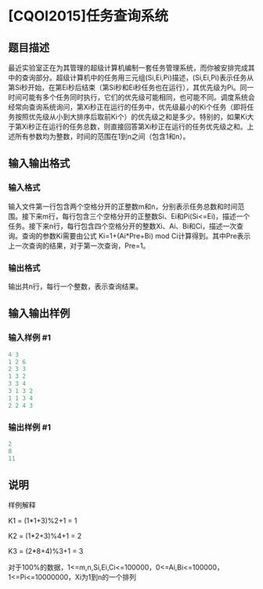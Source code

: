 # [CQOI2015]任务查询系统

## 题目描述

最近实验室正在为其管理的超级计算机编制一套任务管理系统，而你被安排完成其中的查询部分。超级计算机中的任务用三元组(Si,Ei,Pi)描述，(Si,Ei,Pi)表示任务从第Si秒开始，在第Ei秒后结束（第Si秒和Ei秒任务也在运行），其优先级为Pi。同一时间可能有多个任务同时执行，它们的优先级可能相同，也可能不同。调度系统会经常向查询系统询问，第Xi秒正在运行的任务中，优先级最小的Ki个任务（即将任务按照优先级从小到大排序后取前Ki个）的优先级之和是多少。特别的，如果Ki大于第Xi秒正在运行的任务总数，则直接回答第Xi秒正在运行的任务优先级之和。上述所有参数均为整数，时间的范围在1到n之间（包含1和n）。

## 输入输出格式

### 输入格式

输入文件第一行包含两个空格分开的正整数m和n，分别表示任务总数和时间范围。接下来m行，每行包含三个空格分开的正整数Si、Ei和Pi(Si<=Ei)，描述一个任务。接下来n行，每行包含四个空格分开的整数Xi、Ai、Bi和Ci，描述一次查询。查询的参数Ki需要由公式 Ki=1+(Ai\*Pre+Bi) mod Ci计算得到。其中Pre表示上一次查询的结果，对于第一次查询，Pre=1。

### 输出格式

输出共n行，每行一个整数，表示查询结果。

## 输入输出样例

### 输入样例 #1

```cpp
4 3
1 2 6
2 3 3
1 3 2
3 3 4
3 1 3 2
1 1 3 4
2 2 4 3
```


### 输出样例 #1

```cpp
2
8
11
```


## 说明

样例解释

K1 = (1\*1+3)%2+1 = 1

K2 = (1\*2+3)%4+1 = 2

K3 = (2\*8+4)%3+1 = 3

对于100%的数据，1<=m,n,Si,Ei,Ci<=100000，0<=Ai,Bi<=100000，1<=Pi<=10000000，Xi为1到n的一个排列

